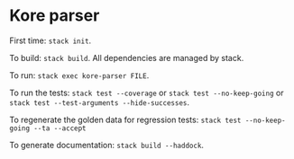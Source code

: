 # Kore parser

First time: `stack init`.

To build: `stack build`.
All dependencies are managed by stack.

To run: `stack exec kore-parser FILE`.

To run the tests: `stack test --coverage` or `stack test --no-keep-going` or
`stack test --test-arguments --hide-successes`.

To regenerate the golden data for regression tests:
`stack test --no-keep-going --ta --accept`

To generate documentation: `stack build --haddock`.